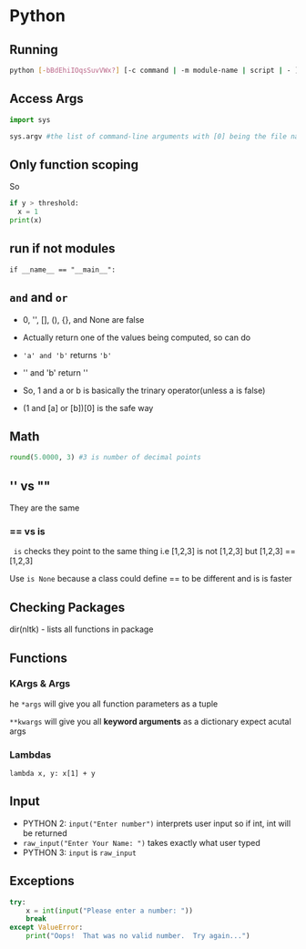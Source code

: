 # Python

## Running

```bash
python [-bBdEhiIOqsSuvVWx?] [-c command | -m module-name | script | - ] [args]
```

## Access Args

```python
import sys

sys.argv #the list of command-line arguments with [0] being the file name
```

## Only function scoping
So

```py
if y > threshold:
  x = 1
print(x)
```

## run if not modules
`if __name__ == "__main__":`

## `and` and `or`
- 0, '', [], (), {}, and None are false

- Actually return one of the values being computed, so can do
- `'a' and 'b'` returns `'b'`
- '' and 'b' return ''
- So, 1 and a or b is basically the trinary operator(unless a is false)
- (1 and [a] or [b])[0] is the safe way

## Math
```py
round(5.0000, 3) #3 is number of decimal points
```

## '' vs ""
They are the same

### == vs is

` is` checks they point to the same thing i.e [1,2,3] is not [1,2,3] but [1,2,3] == [1,2,3]

Use `is None` because a class could define == to be different and is is faster

## Checking Packages
dir(nltk) - lists all functions in package

## Functions

### KArgs & Args

he `*args` will give you all function parameters as a tuple

`**kwargs` will give you all **keyword arguments** as a dictionary expect acutal args

### Lambdas

`lambda x, y: x[1] + y`

## Input

- PYTHON 2: `input("Enter number")` interprets user input so if int, int will be returned
- `raw_input("Enter Your Name: ")` takes exactly what user typed 
- PYTHON 3: `input` is `raw_input`

## Exceptions

```python
try:
    x = int(input("Please enter a number: "))
    break
except ValueError:
    print("Oops!  That was no valid number.  Try again...")
```
